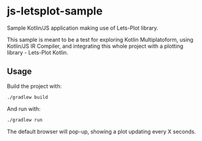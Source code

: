# js-letsplot-sample
Sample Kotlin/JS application making use of Lets-Plot library.

This sample is meant to be a test for exploring Kotlin Multiplatoform, using Kotlin/JS IR Compiler, and integrating this whole project with a plotting library - Lets-Plot Kotlin.

## Usage
Build the project with:

```bash
./gradlew build
```

And run with:
```bash
./gradlew run
```

The default browser will pop-up, showing a plot updating every X seconds.
